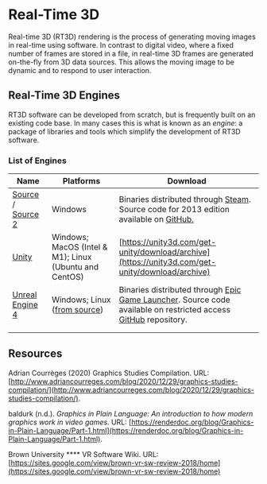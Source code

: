 # Real-Time 3D

Real-time 3D (RT3D) rendering is the process of generating moving images in real-time using software. In contrast to digital video, where a fixed number of frames are stored in a file, in real-time 3D frames are generated on-the-fly from 3D data sources. This allows the moving image to be dynamic and to respond to user interaction.&#x20;

## Real-Time 3D Engines

RT3D software can be developed from scratch, but is frequently built on an existing code base. In many cases this is what is known as an _engine_: a package of libraries and tools which simplify the development of RT3D software.&#x20;

### List of Engines

| Name                                                                                                                       | Platforms                                                                                                                                            | Download                                                                                                                                                                                                                                                                    |
| -------------------------------------------------------------------------------------------------------------------------- | ---------------------------------------------------------------------------------------------------------------------------------------------------- | --------------------------------------------------------------------------------------------------------------------------------------------------------------------------------------------------------------------------------------------------------------------------- |
| [Source](https://developer.valvesoftware.com/wiki/Source) / [Source 2](https://developer.valvesoftware.com/wiki/Source\_2) | Windows                                                                                                                                              | Binaries distributed through [Steam](https://store.steampowered.com/about/). Source code for 2013 edition available on [GitHub.](https://github.com/ValveSoftware/source-sdk-2013)                                                                                          |
| [Unity](unity.md)                                                                                                          | Windows; MacOS (Intel & M1); Linux (Ubuntu and CentOS)                                                                                               | [https://unity3d.com/get-unity/download/archive](https://unity3d.com/get-unity/download/archive)                                                                                                                                                                            |
| [Unreal Engine 4](unreal-engine-4.md)                                                                                      | Windows; Linux ([from source](https://docs.unrealengine.com/4.27/en-US/SharingAndReleasing/Linux/BeginnerLinuxDeveloper/SettingUpAnUnrealWorkflow/)) | Binaries distributed through [Epic Game Launcher](https://www.unrealengine.com/en-US/download). Source code available on restricted access [GitHub](https://docs.unrealengine.com/4.27/en-US/ProgrammingAndScripting/ProgrammingWithCPP/DownloadingSourceCode/) repository. |
|                                                                                                                            |                                                                                                                                                      |                                                                                                                                                                                                                                                                             |
|                                                                                                                            |                                                                                                                                                      |                                                                                                                                                                                                                                                                             |

## Resources

Adrian Courrèges (2020) Graphics Studies Compilation. URL: [http://www.adriancourreges.com/blog/2020/12/29/graphics-studies-compilation/](http://www.adriancourreges.com/blog/2020/12/29/graphics-studies-compilation/).

baldurk (n.d.). _Graphics in Plain Language: An introduction to how modern graphics work in video games_. URL: [https://renderdoc.org/blog/Graphics-in-Plain-Language/Part-1.html](https://renderdoc.org/blog/Graphics-in-Plain-Language/Part-1.html).

Brown University **** VR Software Wiki. URL: [https://sites.google.com/view/brown-vr-sw-review-2018/home](https://sites.google.com/view/brown-vr-sw-review-2018/home)


